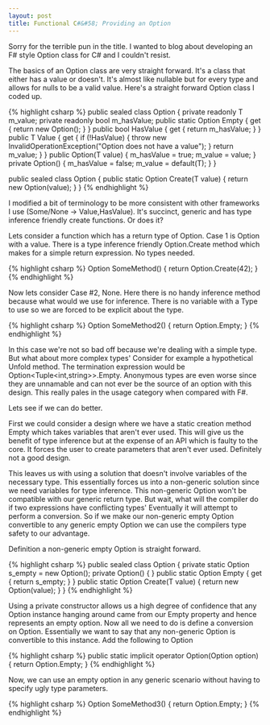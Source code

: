 ```yaml
---
layout: post
title: Functional C#&#58; Providing an Option
---
```

Sorry for the terrible pun in the title. I wanted to blog about developing an F# style Option class for C# and I couldn't resist.

The basics of an Option class are very straight forward. It's a class that either has a value or doesn't. It's almost like nullable but for every type and allows for nulls to be a valid value. Here's a straight forward Option class I coded up.

{% highlight csharp %}
public sealed class Option<T> {
    private readonly T m_value;
    private readonly bool m_hasValue;
    public static Option<T> Empty {
        get { return new Option<T>(); }
    }
    public bool HasValue {
        get { return m_hasValue; }
    }
    public T Value {
        get {
            if (!HasValue) {
                throw new InvalidOperationException("Option does not have a value");
            }
            return m_value;
        }
    }
    public Option(T value) {
        m_hasValue = true;
        m_value = value;
    }
    private Option() {
        m_hasValue = false;
        m_value = default(T);
    }
}

public sealed class Option {
    public static Option<T> Create<T>(T value) {
        return new Option<T>(value);
    }
}
{% endhighlight %}

I modified a bit of terminology to be more consistent with other frameworks I use (Some/None -> Value,HasValue). It's succinct, generic and has type inference friendly create functions. Or does it?

Lets consider a function which has a return type of Option<int>. Case 1 is Option with a value. There is a type inference friendly Option.Create method which makes for a simple return expression. No types needed.

    
{% highlight csharp %}
Option<int> SomeMethod() {
    return Option.Create(42);
}
{% endhighlight %}

Now lets consider Case #2, None. Here there is no handy inference method because what would we use for inference. There is no variable with a Type to use so we are forced to be explicit about the type.

{% highlight csharp %}
Option<int> SomeMethod2() {
    return Option<int>.Empty;
}
{% endhighlight %}

In this case we're not so bad off because we're dealing with a simple type.  But what about more complex types' Consider for example a hypothetical Unfold method. The termination expression would be Option<Tuple<int,string>>.Empty.  Anonymous types are even worse since they are unnamable and can not ever be the source of an option with this design. This really pales in the usage category when compared with F#.

Lets see if we can do better.

First we could consider a design where we have a static creation method Empty which takes variables that aren't ever used. This will give us the benefit of type inference but at the expense of an API which is faulty to the core. It forces the user to create parameters that aren't ever used. Definitely not a good design.

This leaves us with using a solution that doesn't involve variables of the necessary type. This essentially forces us into a non-generic solution since we need variables for type inference. This non-generic Option won't be compatible with our generic return type. But wait, what will the compiler do if two expressions have conflicting types' Eventually it will attempt to perform a conversion. So if we make our non-generic empty Option convertible to any generic empty Option we can use the compilers type safety to our advantage.

Definition a non-generic empty Option is straight forward.  

    
{% highlight csharp %}
public sealed class Option {
    private static Option s_empty = new Option();
    private Option() {
    }
    public static Option Empty {
        get { return s_empty; }
    }
    public static Option<T> Create<T>(T value) {
        return new Option<T>(value);
    }
}
{% endhighlight %}

Using a private constructor allows us a high degree of confidence that any Option instance hanging around came from our Empty property and hence represents an empty option. Now all we need to do is define a conversion on Option<T>. Essentially we want to say that any non-generic Option is convertible to this instance. Add the following to Option<T>

{% highlight csharp %}
public static implicit operator Option<T>(Option option) {
    return Option<T>.Empty;
}
{% endhighlight %}

Now, we can use an empty option in any generic scenario without having to specify ugly type parameters.
    
{% highlight csharp %}
Option<int> SomeMethod3() {
    return Option.Empty;
}
{% endhighlight %}

